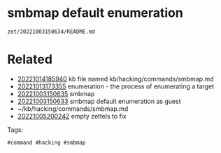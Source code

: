 # smbmap default enumeration

` zet/20221003150634/README.md `

# Related

- [20221014185940](/zet/20221014185940/README.md) kb file named kb/hacking/commands/smbmap.md
- [20221013173355](/zet/20221013173355/README.md) enumeration - the process of enumerating a target
- [20221003150635](/zet/20221003150635/README.md) smbmap
- [20221003150633](/zet/20221003150633/README.md) smbmap default enumeration as guest
- ~/kb/hacking/commands/smbmap.md
- [20221005200242](/zet/20221005200242/README.md) empty zettels to fix

Tags:

    #command #hacking #smbmap 
